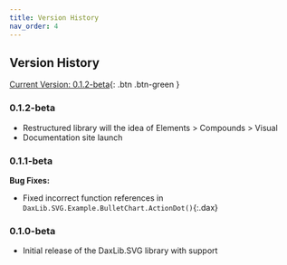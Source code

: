 ```yaml
---
title: Version History
nav_order: 4
---
```


## Version History

[Current Version: 0.1.2-beta](){: .btn .btn-green }

### 0.1.2-beta

- Restructured library will the idea of Elements > Compounds > Visual
- Documentation site launch

###  0.1.1-beta

**Bug Fixes:**
- Fixed incorrect function references in `DaxLib.SVG.Example.BulletChart.ActionDot()`{:.dax}

###  0.1.0-beta

- Initial release of the DaxLib.SVG library with support